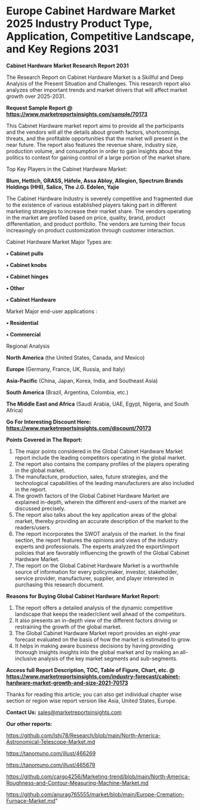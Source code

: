 # Europe Cabinet Hardware Market 2025 Industry Product Type, Application, Competitive Landscape, and Key Regions 2031

<strong>Cabinet Hardware Market Research Report 2031</strong>

The Research Report on Cabinet Hardware Market is a Skillful and Deep Analysis of the Present Situation and Challenges. This research report also analyzes other important trends and market drivers that will affect market growth over 2025-2031.

<strong>Request Sample Report @ <a href=https://www.marketreportsinsights.com/sample/70173>https://www.marketreportsinsights.com/sample/70173</a></strong>

This Cabinet Hardware market report aims to provide all the participants and the vendors will all the details about growth factors, shortcomings, threats, and the profitable opportunities that the market will present in the near future. The report also features the revenue share, industry size, production volume, and consumption in order to gain insights about the politics to contest for gaining control of a large portion of the market share.

Top Key Players in the Cabinet Hardware Market:

<strong>Blum, Hettich, GRASS, Häfele, Assa Abloy, Allegion, Spectrum Brands Holdings (HHI), Salice, The J.G. Edelen, Yajie</strong>

The Cabinet Hardware Industry is severely competitive and fragmented due to the existence of various established players taking part in different marketing strategies to increase their market share. The vendors operating in the market are profiled based on price, quality, brand, product differentiation, and product portfolio. The vendors are turning their focus increasingly on product customization through customer interaction.

Cabinet Hardware Market Major Types are:

<strong>• Cabinet pulls

• Cabinet knobs

• Cabinet hinges

• Other

• Cabinet Hardware</strong>

Market Major end-user applications :

<strong>• Residential

• Commercial</strong>

Regional Analysis

</u><strong><b>North America</b></strong> (the United States, Canada, and Mexico)

<strong><b>Europe </b></strong>(Germany, France, UK, Russia, and Italy)

<strong><b>Asia-Pacific</b></strong> (China, Japan, Korea, India, and Southeast Asia)

<strong><b>South America</b></strong> (Brazil, Argentina, Colombia, etc.)

<strong><b>The Middle East and Africa</b></strong> (Saudi Arabia, UAE, Egypt, Nigeria, and South Africa)

<strong>Go For Interesting Discount Here: <a href=https://www.marketreportsinsights.com/discount/70173>https://www.marketreportsinsights.com/discount/70173</a></strong>

<strong>Points Covered in The Report:</strong>
<ol>
  <li>The major points considered in the Global Cabinet Hardware Market report include the leading competitors operating in the global market.</li>
  <li>The report also contains the company profiles of the players operating in the global market.</li>
  <li>The manufacture, production, sales, future strategies, and the technological capabilities of the leading manufacturers are also included in the report.</li>
  <li>The growth factors of the Global Cabinet Hardware Market are explained in-depth, wherein the different end-users of the market are discussed precisely.</li>
  <li>The report also talks about the key application areas of the global market, thereby providing an accurate description of the market to the readers/users.</li>
  <li>The report incorporates the SWOT analysis of the market. In the final section, the report features the opinions and views of the industry experts and professionals. The experts analyzed the export/import policies that are favorably influencing the growth of the Global Cabinet Hardware Market.</li>
  <li>The report on the Global Cabinet Hardware Market is a worthwhile source of information for every policymaker, investor, stakeholder, service provider, manufacturer, supplier, and player interested in purchasing this research document.</li>
</ol>
<strong>Reasons for Buying Global Cabinet Hardware Market Report:</strong>

<ol>
  <li>The report offers a detailed analysis of the dynamic competitive landscape that keeps the reader/client well ahead of the competitors.</li>
  <li>It also presents an in-depth view of the different factors driving or restraining the growth of the global market.</li>
  <li>The Global Cabinet Hardware Market report provides an eight-year forecast evaluated on the basis of how the market is estimated to grow.</li>
  <li>It helps in making aware business decisions by having providing thorough insights insights into the global market and by making an all-inclusive analysis of the key market segments and sub-segments.</li>
</ol>
<strong>Access full Report Description, TOC, Table of Figure, Chart, etc. @ <a href=https://www.marketreportsinsights.com/industry-forecast/cabinet-hardware-market-growth-and-size-2021-70173>https://www.marketreportsinsights.com/industry-forecast/cabinet-hardware-market-growth-and-size-2021-70173</a></strong>


Thanks for reading this article; you can also get individual chapter wise section or region wise report version like Asia, United States, Europe.

<strong>Contact Us:</strong>
sales@marketreportsinsights.com

<strong>Our other reports:</strong>

<a href=https://github.com/Ishi78/Research/blob/main/North-America-Astronomical-Telescope-Market.md>https://github.com/Ishi78/Research/blob/main/North-America-Astronomical-Telescope-Market.md</a>

<a href=https://tanomuno.com/illust/466269>https://tanomuno.com/illust/466269</a>

<a href=https://tanomuno.com/illust/465679>https://tanomuno.com/illust/465679</a>

<a href=https://github.com/cargo4256/Marketing-trend/blob/main/North-America-Roughness-and-Contour-Measuring-Machine-Market.md>https://github.com/cargo4256/Marketing-trend/blob/main/North-America-Roughness-and-Contour-Measuring-Machine-Market.md</a>

<a href=https://github.com/anurag765555/market/blob/main/Europe-Cremation-Furnace-Market.md>https://github.com/anurag765555/market/blob/main/Europe-Cremation-Furnace-Market.md</a>"
